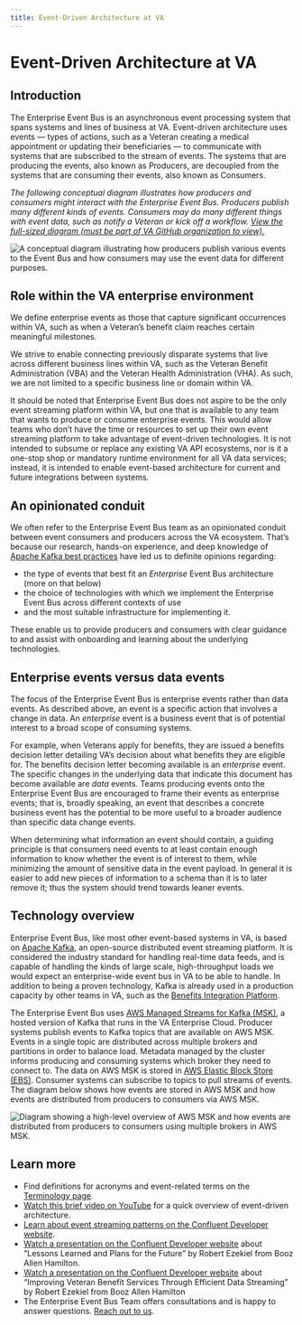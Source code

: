```yaml
---
title: Event-Driven Architecture at VA
---
```


# Event-Driven Architecture at VA

## Introduction

The Enterprise Event Bus is an asynchronous event processing system that spans systems and lines of business at VA. Event-driven architecture uses events &mdash; types of actions, such as a Veteran creating a medical appointment or updating their beneficiaries &mdash; to communicate with systems that are subscribed to the stream of events. The systems that are producing the events, also known as Producers, are decoupled from the systems that are consuming their events, also known as Consumers.

_The following conceptual diagram illustrates how producers and consumers might interact with the Enterprise Event Bus. Producers publish many different kinds of events. Consumers may do many different things with event data, such as notify a Veteran or kick off a workflow. [View the full-sized diagram (must be part of VA GitHub organization to view).](https://github.com/department-of-veterans-affairs/VES/blob/master/research/Event%20Bus/Diagrams/future%20state%20whole.png)_

![A conceptual diagram illustrating how producers publish various events to the Event Bus and how consumers may use the event data for different purposes.](https://github.com/department-of-veterans-affairs/ves-event-bus-developer-portal/assets/95644573/f0dfe62a-8509-459c-bd9a-074e0babb22b)


## Role within the VA enterprise environment

We define enterprise events as those that capture significant occurrences within VA, such as when a Veteran’s benefit claim reaches certain meaningful milestones.

We strive to enable connecting previously disparate systems that live across different business lines within VA, such as the Veteran Benefit Administration (VBA) and the Veteran Health Administration (VHA). As such, we are not limited to a specific business line or domain within VA.

It should be noted that Enterprise Event Bus does not aspire to be the only event streaming platform within VA, but one that is available to any team that wants to produce or consume enterprise events. This would allow teams who don’t have the time or resources to set up their own event streaming platform to take advantage of event-driven technologies. It is not intended to subsume or replace any existing VA API ecosystems, nor is it a one-stop shop or mandatory runtime environment for all VA data services; instead, it is intended to enable event-based architecture for current and future integrations between systems.

## An opinionated conduit

We often refer to the Enterprise Event Bus team as an opinionated conduit between event consumers and producers across the VA ecosystem. That’s because our research, hands-on experience, and deep knowledge of [Apache Kafka best practices](https://github.com/department-of-veterans-affairs/VES/blob/master/research/Event%20Bus/Engineering/ADR/ADR%20event%20design.md) have led us to definite opinions regarding:

* the type of events that best fit an _Enterprise_ Event Bus architecture (more on that below)
* the choice of technologies with which we implement the Enterprise Event Bus across different contexts of use 
* and the most suitable infrastructure for implementing it. 

These enable us to provide producers and consumers with clear guidance to and assist with onboarding and learning about the underlying technologies.

## Enterprise events versus data events

The focus of the Enterprise Event Bus is enterprise events rather than data events. As described above, an event is a specific action that involves a change in data. An _enterprise_ event is a business event that is of potential interest to a broad scope of consuming systems. 

For example, when Veterans apply for benefits, they are issued a benefits decision letter detailing VA’s decision about what benefits they are eligible for. The benefits decision letter becoming available is an _enterprise_ event. The specific changes in the underlying data that indicate this document has become available are _data_ events. Teams producing events onto the Enterprise Event Bus are encouraged to frame their events as enterprise events; that is, broadly speaking, an event that describes a concrete business event has the potential to be more useful to a broader audience than specific data change events. 

When determining what information an event should contain, a guiding principle is that consumers need events to at least contain enough information to know whether the event is of interest to them, while minimizing the amount of sensitive data in the event payload. In general it is easier to add new pieces of information to a schema than it is to later remove it; thus the system should trend towards leaner events.

##  Technology overview

Enterprise Event Bus, like most other event-based systems in VA, is based on [Apache Kafka](https://kafka.apache.org/), an open-source distributed event streaming platform. It is considered the industry standard for handling real-time data feeds, and is capable of handling the kinds of large scale, high-throughput loads we would expect an enterprise-wide event bus in VA to be able to handle. In addition to being a proven technology, Kafka is already used in a production capacity by other teams in VA, such as the [Benefits Integration Platform](https://confluence.devops.va.gov/pages/viewpage.action?spaceKey=VAExternal&title=Benefits+Integration+Events).

The Enterprise Event Bus uses [AWS Managed Streams for Kafka (MSK)](https://docs.aws.amazon.com/msk/), a hosted version of Kafka that runs in the VA Enterprise Cloud. Producer systems publish events to Kafka topics that are available on AWS MSK. Events in a single topic are distributed across multiple brokers and partitions in order to balance load. Metadata managed by the cluster informs producing and consuming systems which broker they need to connect to. The data on AWS MSK is stored in [AWS Elastic Block Store (EBS)](https://docs.aws.amazon.com/ebs/). Consumer systems can subscribe to topics to pull streams of events. The diagram below shows how events are stored in AWS MSK and how events are distributed from producers to consumers via AWS MSK.

![Diagram showing a high-level overview of AWS MSK and how events are distributed from producers to consumers using multiple brokers in AWS MSK.](https://github.com/department-of-veterans-affairs/ves-event-bus-developer-portal/assets/95644573/61c8f134-7228-4735-b9df-c0e1985d9eaa)

## Learn more

* Find definitions for acronyms and event-related terms on the [Terminology page](./terminology.md).
* <a href="https://www.youtube.com/watch?v=R6tUoxx2gVY">Watch this brief video on YouTube</a> for a quick overview of event-driven architecture.
* <a href="https://developer.confluent.io/patterns/">Learn about event streaming patterns on the Confluent Developer website</a>.
* <a href="https://www.confluent.io/resources/presentation/one-year-in-lessons-learned-and-plans-for-the-future/">Watch a presentation on the Confluent Developer website</a> about “Lessons Learned and Plans for the Future” by Robert Ezekiel from Booz Allen Hamilton.
* <a href="https://www.confluent.io/events/kafka-summit-americas-2021/improving-veteran-benefit-services-through-efficient-data-streaming/">Watch a presentation on the Confluent Developer website</a> about “Improving Veteran Benefit Services Through Efficient Data Streaming” by Robert Ezekiel from Booz Allen Hamilton
* The Enterprise Event Bus Team offers consultations and is happy to answer questions. [Reach out to us](./get-support.md).
